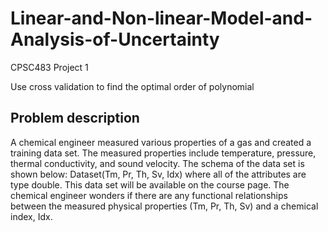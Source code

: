 # Linear-and-Non-linear-Model-and-Analysis-of-Uncertainty
CPSC483 Project 1

Use cross validation to find the optimal order of polynomial

Problem description
----------------------------
A chemical engineer measured various properties of a gas and created a training data set. The measured properties include temperature, pressure, thermal conductivity, and sound velocity.
The schema of the data set is shown below:
Dataset(Tm, Pr, Th, Sv, Idx) where all of the attributes are type double. This data set will be available on the course page.
The chemical engineer wonders if there are any functional relationships between the measured physical properties (Tm, Pr, Th, Sv) and a chemical index, Idx.

